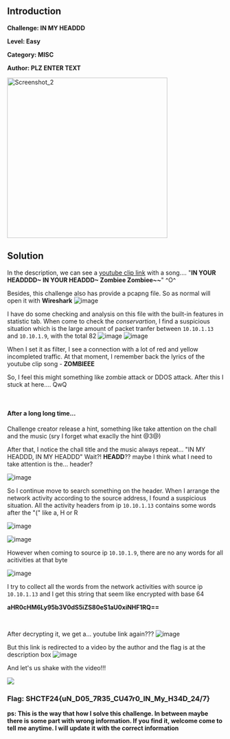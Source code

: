 ## Introduction

**Challenge: IN MY HEADDD**

**Level: Easy**

**Category: MISC**

**Author: PLZ ENTER TEXT**

<img width="373" alt="Screenshot_2" src="https://github.com/user-attachments/assets/00485984-8898-449b-9d18-5c086328cf5a">

## Solution
In the description, we can see a [youtube clip link](https://www.youtube.com/clip/UgkxrLa5UkwGkGiDT3IZoZUS6jDORSAjrCiQ?si=JKvLpTN-mHsA4snO) with a song.... 
"**IN YOUR HEADDDD~ IN YOUR HEADDD~ Zombiee Zombiee~~**" ^O^

Besides, this challenge also has provide a pcapng file. So as normal will open it with **Wireshark**
![image](https://github.com/user-attachments/assets/5038cbff-47a5-4f74-9751-c5e26b29845e)

I have do some checking and analysis on this file with the built-in features in statistic tab. When come to check the *conservartion*, 
I find a suspicious situation which is the large amount of packet tranfer between `10.10.1.13` and `10.10.1.9`, with the total 82
![image](https://github.com/user-attachments/assets/c4cc0133-e0ab-498e-b676-ca6ffb7af0dd)
![image](https://github.com/user-attachments/assets/4b7b7812-d9a4-49cc-98f2-12051477f6d0)

When I set it as filter, I see a connection with a lot of red and yellow incompleted traffic. 
At that moment, I remember back the lyrics of the youtube clip song - **ZOMBIEEE**

So, I feel this might something like zombie attack or DDOS attack. After this I stuck at here.... QwQ

<p>&nbsp;</p>

#### After a long long time...
Challenge creator release a hint, something like take attention on the chall and the music (sry I forget what exaclly the hint @3@)

After that, I notice the chall title and the music always repeat... "IN MY HEADDD, IN MY HEADDD" Wait?! **HEADD**?? maybe I think what I need to take attention is the... header?

![image](https://github.com/user-attachments/assets/e9859fc9-419d-4161-a9cf-5775bf600e71)

So I continue move to search something on the header. When I arrange the network activity according to the source address, I found a suspicious situation.
All the activity headers from ip `10.10.1.13` contains some words after the "(" like a, H or R

![image](https://github.com/user-attachments/assets/0ff56b26-f527-4a48-8052-eb8c6fab90bf)

![image](https://github.com/user-attachments/assets/85608727-3ad4-4460-ba8f-8b62c96dbb2e)

However when coming to source ip `10.10.1.9`, there are no any words for all acitivities at that byte

![image](https://github.com/user-attachments/assets/3dff46f2-579d-4aae-a982-afdc469b6b93)

I try to collect all the words from the network activities with source ip `10.10.1.13` and I get this string that seem like encrypted with base 64

**aHR0cHM6Ly95b3V0dS5iZS80eS1aU0xiNHF1RQ==**

<p>&nbsp;</p>

After decrypting it, we get a... youtube link again???
![image](https://github.com/user-attachments/assets/2c4eda45-530d-42c1-aff5-255b4ecebd2f)

But this link is redirected to a video by the author and the flag is at the description box
![image](https://github.com/user-attachments/assets/dd01956b-4a8d-464b-a035-60f893e02de3)

And let's us shake with the video!!!

 <img src="https://i.makeagif.com/media/10-01-2023/LiPcDx.gif"/>

 ### Flag: SHCTF24{uN_D05_7R35_CU47r0_IN_My_H34D_24/7}

**ps: This is the way that how I solve this challenge. In between maybe there is some part with wrong information. 
If you find it, welcome come to tell me anytime. I will update it with the correct information**
